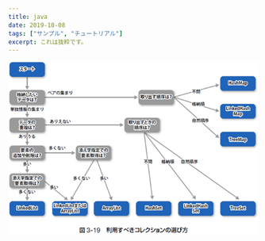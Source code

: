 ```yaml
---
title: java
date: 2019-10-08
tags: ["サンプル", "チュートリアル"]
excerpt: これは抜粋です。
---
```

![Collection](./images/Collection.png)
